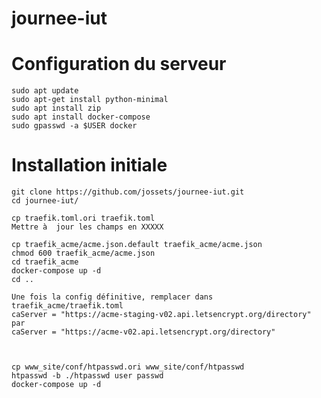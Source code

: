# journee-iut

# Configuration du serveur

    sudo apt update
    sudo apt-get install python-minimal
    sudo apt install zip
    sudo apt install docker-compose
    sudo gpasswd -a $USER docker



# Installation initiale

    git clone https://github.com/jossets/journee-iut.git
    cd journee-iut/

    cp traefik.toml.ori traefik.toml
    Mettre à  jour les champs en XXXXX

    cp traefik_acme/acme.json.default traefik_acme/acme.json
    chmod 600 traefik_acme/acme.json
    cd traefik_acme
    docker-compose up -d
    cd ..

    Une fois la config définitive, remplacer dans traefik_acme/traefik.toml
    caServer = "https://acme-staging-v02.api.letsencrypt.org/directory"
    par
    caServer = "https://acme-v02.api.letsencrypt.org/directory"



    cp www_site/conf/htpasswd.ori www_site/conf/htpasswd
    htpasswd -b ./htpasswd user passwd
    docker-compose up -d



